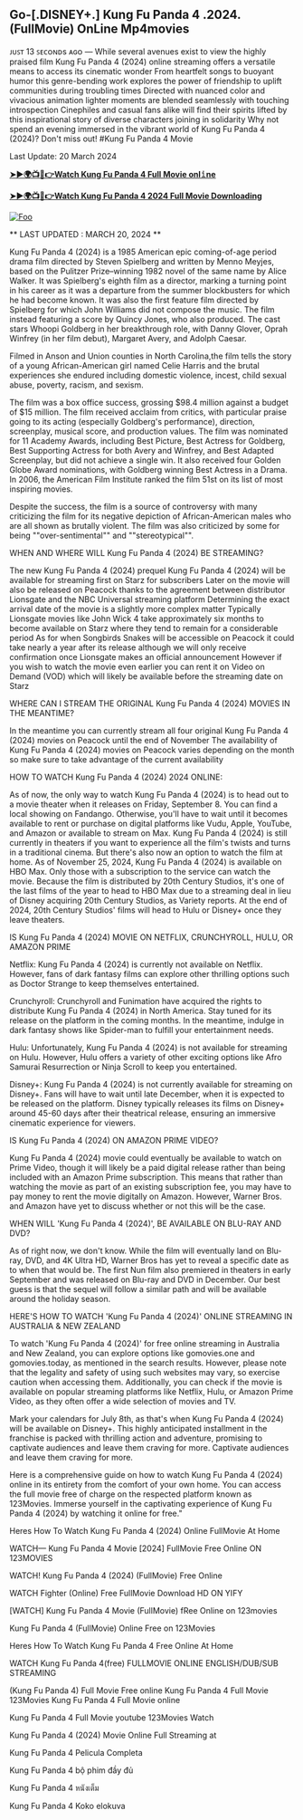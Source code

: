 ## Go-[.DISNEY+.] Kung Fu Panda 4 .2024. (FullMovie) OnLine Mp4movies

ᴊᴜꜱᴛ 13 ꜱᴇᴄᴏɴᴅs ᴀɢᴏ — While several avenues exist to view the highly praised film Kung Fu Panda 4 (2024) online streaming offers a versatile means to access its cinematic wonder From heartfelt songs to buoyant humor this genre-bending work explores the power of friendship to uplift communities during troubling times Directed with nuanced color and vivacious animation lighter moments are blended seamlessly with touching introspection Cinephiles and casual fans alike will find their spirits lifted by this inspirational story of diverse characters joining in solidarity Why not spend an evening immersed in the vibrant world of Kung Fu Panda 4 (2024)? Don't miss out! #Kung Fu Panda 4 Movie

Last Update: 20 March 2024

[**➤►🌍📺📱👉Watch Kung Fu Panda 4 Full Movie onl𝚒ne**](https://moviezflix.fun/en/movie/1011985/kung-fu-panda-4)

[**➤►🌍📺📱👉Watch Kung Fu Panda 4 2024 Full Movie Downloading**](https://moviezflix.fun/en/movie/1011985/kung-fu-panda-4)

[![Foo](https://static.wixstatic.com/media/b249f9_adac8f70fb3f45b88691696c77de18f3~mv2.gif)](https://moviezflix.fun/en/movie/1011985/kung-fu-panda-4)

** LAST UPDATED : MARCH 20, 2024 **

Kung Fu Panda 4 (2024) is a 1985 American epic coming-of-age period drama film directed by Steven Spielberg and written by Menno Meyjes, based on the Pulitzer Prize–winning 1982 novel of the same name by Alice Walker. It was Spielberg's eighth film as a director, marking a turning point in his career as it was a departure from the summer blockbusters for which he had become known. It was also the first feature film directed by Spielberg for which John Williams did not compose the music. The film instead featuring a score by Quincy Jones, who also produced. The cast stars Whoopi Goldberg in her breakthrough role, with Danny Glover, Oprah Winfrey (in her film debut), Margaret Avery, and Adolph Caesar.

Filmed in Anson and Union counties in North Carolina,the film tells the story of a young African-American girl named Celie Harris and the brutal experiences she endured including domestic violence, incest, child sexual abuse, poverty, racism, and sexism.

The film was a box office success, grossing $98.4 million against a budget of $15 million. The film received acclaim from critics, with particular praise going to its acting (especially Goldberg's performance), direction, screenplay, musical score, and production values. The film was nominated for 11 Academy Awards, including Best Picture, Best Actress for Goldberg, Best Supporting Actress for both Avery and Winfrey, and Best Adapted Screenplay, but did not achieve a single win. It also received four Golden Globe Award nominations, with Goldberg winning Best Actress in a Drama. In 2006, the American Film Institute ranked the film 51st on its list of most inspiring movies.

Despite the success, the film is a source of controversy with many criticizing the film for its negative depiction of African-American males who are all shown as brutally violent. The film was also criticized by some for being ""over-sentimental"" and ""stereotypical"".

WHEN AND WHERE WILL Kung Fu Panda 4 (2024) BE STREAMING?

The new Kung Fu Panda 4 (2024) prequel Kung Fu Panda 4 (2024) will be available for streaming first on Starz for subscribers Later on the movie will also be released on Peacock thanks to the agreement between distributor Lionsgate and the NBC Universal streaming platform Determining the exact arrival date of the movie is a slightly more complex matter Typically Lionsgate movies like John Wick 4 take approximately six months to become available on Starz where they tend to remain for a considerable period As for when Songbirds Snakes will be accessible on Peacock it could take nearly a year after its release although we will only receive confirmation once Lionsgate makes an official announcement However if you wish to watch the movie even earlier you can rent it on Video on Demand (VOD) which will likely be available before the streaming date on Starz

WHERE CAN I STREAM THE ORIGINAL Kung Fu Panda 4 (2024) MOVIES IN THE MEANTIME?

In the meantime you can currently stream all four original Kung Fu Panda 4 (2024) movies on Peacock until the end of November The availability of Kung Fu Panda 4 (2024) movies on Peacock varies depending on the month so make sure to take advantage of the current availability

HOW TO WATCH Kung Fu Panda 4 (2024) 2024 ONLINE:

As of now, the only way to watch Kung Fu Panda 4 (2024) is to head out to a movie theater when it releases on Friday, September 8. You can find a local showing on Fandango. Otherwise, you'll have to wait until it becomes available to rent or purchase on digital platforms like Vudu, Apple, YouTube, and Amazon or available to stream on Max. Kung Fu Panda 4 (2024) is still currently in theaters if you want to experience all the film's twists and turns in a traditional cinema. But there's also now an option to watch the film at home. As of November 25, 2024, Kung Fu Panda 4 (2024) is available on HBO Max. Only those with a subscription to the service can watch the movie. Because the film is distributed by 20th Century Studios, it's one of the last films of the year to head to HBO Max due to a streaming deal in lieu of Disney acquiring 20th Century Studios, as Variety reports. At the end of 2024, 20th Century Studios' films will head to Hulu or Disney+ once they leave theaters.

IS Kung Fu Panda 4 (2024) MOVIE ON NETFLIX, CRUNCHYROLL, HULU, OR AMAZON PRIME

Netflix: Kung Fu Panda 4 (2024) is currently not available on Netflix. However, fans of dark fantasy films can explore other thrilling options such as Doctor Strange to keep themselves entertained.

Crunchyroll: Crunchyroll and Funimation have acquired the rights to distribute Kung Fu Panda 4 (2024) in North America. Stay tuned for its release on the platform in the coming months. In the meantime, indulge in dark fantasy shows like Spider-man to fulfill your entertainment needs.

Hulu: Unfortunately, Kung Fu Panda 4 (2024) is not available for streaming on Hulu. However, Hulu offers a variety of other exciting options like Afro Samurai Resurrection or Ninja Scroll to keep you entertained.

Disney+: Kung Fu Panda 4 (2024) is not currently available for streaming on Disney+. Fans will have to wait until late December, when it is expected to be released on the platform. Disney typically releases its films on Disney+ around 45-60 days after their theatrical release, ensuring an immersive cinematic experience for viewers.

IS Kung Fu Panda 4 (2024) ON AMAZON PRIME VIDEO?

Kung Fu Panda 4 (2024) movie could eventually be available to watch on Prime Video, though it will likely be a paid digital release rather than being included with an Amazon Prime subscription. This means that rather than watching the movie as part of an existing subscription fee, you may have to pay money to rent the movie digitally on Amazon. However, Warner Bros. and Amazon have yet to discuss whether or not this will be the case.

WHEN WILL 'Kung Fu Panda 4 (2024)', BE AVAILABLE ON BLU-RAY AND DVD?

As of right now, we don't know. While the film will eventually land on Blu-ray, DVD, and 4K Ultra HD, Warner Bros has yet to reveal a specific date as to when that would be. The first Nun film also premiered in theaters in early September and was released on Blu-ray and DVD in December. Our best guess is that the sequel will follow a similar path and will be available around the holiday season.

HERE'S HOW TO WATCH 'Kung Fu Panda 4 (2024)' ONLINE STREAMING IN AUSTRALIA & NEW ZEALAND

To watch 'Kung Fu Panda 4 (2024)' for free online streaming in Australia and New Zealand, you can explore options like gomovies.one and gomovies.today, as mentioned in the search results. However, please note that the legality and safety of using such websites may vary, so exercise caution when accessing them. Additionally, you can check if the movie is available on popular streaming platforms like Netflix, Hulu, or Amazon Prime Video, as they often offer a wide selection of movies and TV.

Mark your calendars for July 8th, as that's when Kung Fu Panda 4 (2024) will be available on Disney+. This highly anticipated installment in the franchise is packed with thrilling action and adventure, promising to captivate audiences and leave them craving for more. Captivate audiences and leave them craving for more.

Here is a comprehensive guide on how to watch Kung Fu Panda 4 (2024) online in its entirety from the comfort of your own home. You can access the full movie free of charge on the respected platform known as 123Movies. Immerse yourself in the captivating experience of Kung Fu Panda 4 (2024) by watching it online for free."

Heres How To Watch Kung Fu Panda 4 (2024) Online FullMovie At Home

WATCH— Kung Fu Panda 4 Movie [2024] FullMovie Free Online ON 123MOVIES

WATCH! Kung Fu Panda 4 (2024) (FullMovie) Free Online

WATCH Fighter (Online) Free FullMovie Download HD ON YIFY

[WATCH] Kung Fu Panda 4 Movie (FullMovie) fRee Online on 123movies

Kung Fu Panda 4 (FullMovie) Online Free on 123Movies

Heres How To Watch Kung Fu Panda 4 Free Online At Home

WATCH Kung Fu Panda 4(free) FULLMOVIE ONLINE ENGLISH/DUB/SUB STREAMING

(Kung Fu Panda 4) Full Movie Free online Kung Fu Panda 4
Full Movie 123Movies Kung Fu Panda 4 Full Movie online

Kung Fu Panda 4 Full Movie youtube 123Movies Watch

Kung Fu Panda 4 (2024) Movie Online Full Streaming at

Kung Fu Panda 4 Pelicula Completa

Kung Fu Panda 4 bộ phim đầy đủ

Kung Fu Panda 4 หนังเต็ม

Kung Fu Panda 4 Koko elokuva
